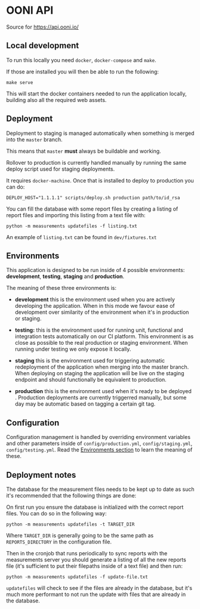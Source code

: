# OONI API

Source for https://api.ooni.io/

## Local development

To run this locally you need `docker`, `docker-compose` and `make`.

If those are installed you will then be able to run the following:

```
make serve
```

This will start the docker containers needed to run the application locally,
 building also all the required web assets.

## Deployment

Deployment to staging is managed automatically when something is merged into
 the `master` branch.

This means that `master` **must** always be buildable and working.

Rollover to production is currently handled manually by running the same
deploy script used for staging deployments.

It requires `docker-machine`. Once that is installed to deploy to production
 you can do:

```
DEPLOY_HOST="1.1.1.1" scripts/deploy.sh production path/to/id_rsa
```

You can fill the database with some report files by creating a listing of
report files and importing this listing from a text file with:

```
python -m measurements updatefiles -f listing.txt
```

An example of `listing.txt` can be found in `dev/fixtures.txt`

## Environments

This application is designed to be run inside of 4 possible environments:
**development**, **testing**, **staging** and **production**.

The meaning of these three environments is:

* **development** this is the environment used when you are actively
developing the application. When in this mode we favour ease of development
over similarity of the environment when it's in production or staging.

* **testing:** this is the environment used for running unit, functional and
 integration tests automatically on our CI platform. This environment is as
 close as possible to the real production or staging environment. When
 running under testing we only expose it locally.

* **staging** this is the environment used for triggering automatic
redeployment of the application when merging into the master branch. When
deploying on staging the application will be live on the staging endpoint
and should functionally be equivalent to production.

* **production** this is the environment used when it's ready to be deployed
. Production deployments are currently triggerred manually, but some day may
 be automatic based on tagging a certain git tag.

## Configuration

Configuration management is handled by overriding environment variables and
other parameters inside of `config/production.yml`, `config/staging.yml`,
`config/testing.yml`. Read the [Environments section](#environments) to
learn the meaning of these.

## Deployment notes

The database for the measurement files needs to be kept up to date as such it's
recommended that the following things are done:

On first run you ensure the database is initialized with the correct
report files.
You can do so in the following way:
```
python -m measurements updatefiles -t TARGET_DIR
```
Where `TARGET_DIR` is generally going to be the same path as
`REPORTS_DIRECTORY` in the configuration file.

Then in the cronjob that runs periodically to sync reports with the
measurements server you should generate a listing of all the new reports file
(it's sufficient to put their filepaths inside of a text file) and then
run:

```
python -m measurements updatefiles -f update-file.txt
```

`updatefiles` will check to see if the files are already in the database, but
it's much more performant to not run the update with files that are already in
the database.
